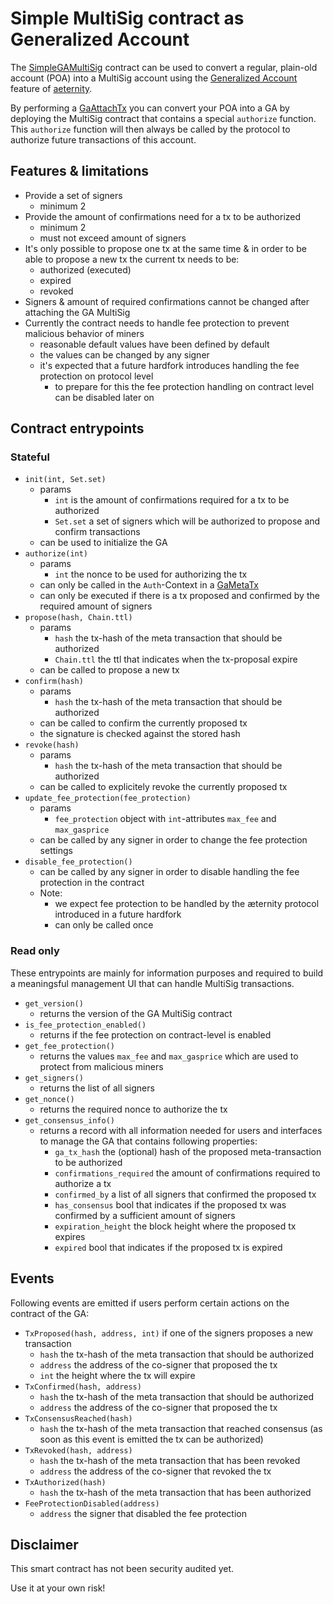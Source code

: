 # Simple MultiSig contract as Generalized Account
The [SimpleGAMultiSig](./contracts/SimpleGAMultiSig.aes) contract can be used to convert a regular, plain-old account (POA) into a MultiSig account using the [Generalized Account](https://aeternity.com/protocol/generalized_accounts/ga_explained.html) feature of [aeternity](https://aeternity.com).

By performing a [GaAttachTx](https://aeternity.com/protocol/generalized_accounts/index.html#ga_attach_tx) you can convert your POA into a GA by deploying the MultiSig contract that contains a special `authorize` function. This `authorize` function will then always be called by the protocol to authorize future transactions of this account.

## Features & limitations

- Provide a set of signers
    - minimum 2
- Provide the amount of confirmations need for a tx to be authorized
    - minimum 2
    - must not exceed amount of signers
- It's only possible to propose one tx at the same time & in order to be able to propose a new tx the current tx needs to be:
    - authorized (executed)
    - expired
    - revoked
- Signers & amount of required confirmations cannot be changed after attaching the GA MultiSig
- Currently the contract needs to handle fee protection to prevent malicious behavior of miners
    - reasonable default values have been defined by default
    - the values can be changed by any signer
    - it's expected that a future hardfork introduces handling the fee protection on protocol level
        - to prepare for this the fee protection handling on contract level can be disabled later on

## Contract entrypoints

### Stateful
- `init(int, Set.set)`
    - params
        - `int` is the amount of confirmations required for a tx to be authorized
        - `Set.set` a set of signers which will be authorized to propose and confirm transactions
    - can be used to initialize the GA
- `authorize(int)`
    - params
        - `int` the nonce to be used for authorizing the tx
    - can only be called in the `Auth`-Context in a [GaMetaTx](https://aeternity.com/protocol/generalized_accounts/index.html#meta_tx)
    - can only be executed if there is a tx proposed and confirmed by the required amount of signers
- `propose(hash, Chain.ttl)`
    - params
        - `hash` the tx-hash of the meta transaction that should be authorized
        - `Chain.ttl` the ttl that indicates when the tx-proposal expire
    - can be called to propose a new tx
- `confirm(hash)`
    - params
        - `hash` the tx-hash of the meta transaction that should be authorized
    - can be called to confirm the currently proposed tx
    - the signature is checked against the stored hash
- `revoke(hash)`
    - params
        - `hash` the tx-hash of the meta transaction that should be authorized
    - can be called to explicitely revoke the currently proposed tx
- `update_fee_protection(fee_protection)`
    - params
        - `fee_protection` object with `int`-attributes `max_fee` and `max_gasprice`
    - can be called by any signer in order to change the fee protection settings
- `disable_fee_protection()`
    - can be called by any signer in order to disable handling the fee protection in the contract
    - Note:
        - we expect fee protection to be handled by the æternity protocol introduced in a future hardfork
        - can only be called once

### Read only
These entrypoints are mainly for information purposes and required to build a meaningsful management UI that can handle MultiSig transactions.

- `get_version()`
    - returns the version of the GA MultiSig contract
- `is_fee_protection_enabled()`
    - returns if the fee protection on contract-level is enabled
- `get_fee_protection()`
    - returns the values `max_fee` and `max_gasprice` which are used to protect from malicious miners
- `get_signers()`
    - returns the list of all signers
- `get_nonce()`
    - returns the required nonce to authorize the tx
- `get_consensus_info()`
    - returns a record with all information needed for users and interfaces to manage the GA that contains following properties:
        - `ga_tx_hash` the (optional) hash of the proposed meta-transaction to be authorized
        - `confirmations_required` the amount of confirmations required to authorize a tx
        - `confirmed_by` a list of all signers that confirmed the proposed tx
        - `has_consensus` bool that indicates if the proposed tx was confirmed by a sufficient amount of signers
        - `expiration_height` the block height where the proposed tx expires
        - `expired` bool that indicates if the proposed tx is expired

## Events
Following events are emitted if users perform certain actions on the contract of the GA:

- `TxProposed(hash, address, int)` if one of the signers proposes a new transaction
    - `hash` the tx-hash of the meta transaction that should be authorized
    - `address` the address of the co-signer that proposed the tx
    - `int` the height where the tx will expire
- `TxConfirmed(hash, address)`
    - `hash` the tx-hash of the meta transaction that should be authorized
    - `address` the address of the co-signer that proposed the tx
- `TxConsensusReached(hash)`
    - `hash` the tx-hash of the meta transaction that reached consensus (as soon as this event is emitted the tx can be authorized)
- `TxRevoked(hash, address)`
    - `hash` the tx-hash of the meta transaction that has been revoked
    - `address` the address of the co-signer that revoked the tx
- `TxAuthorized(hash)`
    - `hash` the tx-hash of the meta transaction that has been authorized
- `FeeProtectionDisabled(address)`
    - `address` the signer that disabled the fee protection

## Disclaimer
This smart contract has not been security audited yet.

Use it at your own risk!